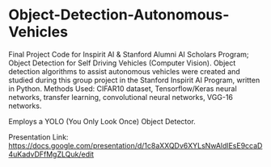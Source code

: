 # Object-Detection-Autonomous-Vehicles
Final Project Code for Inspirit AI &amp; Stanford Alumni AI Scholars Program; Object Detection for Self Driving Vehicles (Computer Vision). Object detection algorithms to assist autonomous vehicles were created and studied during this group project in the Stanford Inspirit AI Program, written in Python.
Methods Used: CIFAR10 dataset, Tensorflow/Keras neural networks, transfer learning, convolutional neural networks, VGG-16 networks.

Employs a YOLO (You Only Look Once) Object Detector.

Presentation Link: https://docs.google.com/presentation/d/1c8aXXQDv6XYLsNwAldlEsE9ccaD4uKadvDFfMgZLQuk/edit

